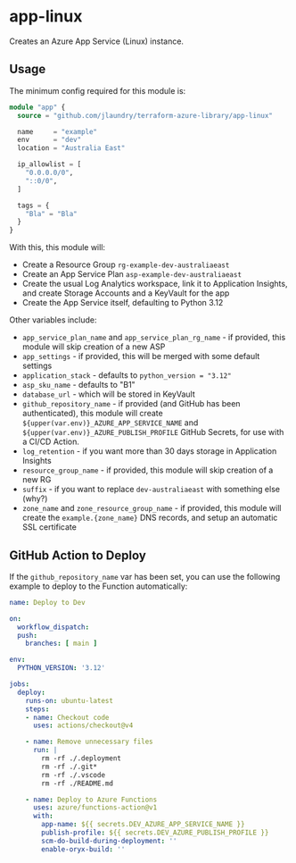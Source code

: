 # app-linux

Creates an Azure App Service (Linux) instance.

## Usage

The minimum config required for this module is:

```terraform
module "app" {
  source = "github.com/jlaundry/terraform-azure-library/app-linux"

  name     = "example"
  env      = "dev"
  location = "Australia East"

  ip_allowlist = [
    "0.0.0.0/0",
    "::0/0",
  ]

  tags = {
    "Bla" = "Bla"
  }
}
```

With this, this module will:

  * Create a Resource Group `rg-example-dev-australiaeast`
  * Create an App Service Plan `asp-example-dev-australiaeast`
  * Create the usual Log Analytics workspace, link it to Application Insights, and create Storage Accounts and a KeyVault for the app
  * Create the App Service itself, defaulting to Python 3.12

Other variables include:

  * `app_service_plan_name` and `app_service_plan_rg_name` - if provided, this module will skip creation of a new ASP
  * `app_settings` - if provided, this will be merged with some default settings
  * `application_stack` - defaults to `python_version = "3.12"`
  * `asp_sku_name` - defaults to "B1"
  * `database_url` - which will be stored in KeyVault
  * `github_repository_name` - if provided (and GitHub has been authenticated), this module will create `${upper(var.env)}_AZURE_APP_SERVICE_NAME` and `${upper(var.env)}_AZURE_PUBLISH_PROFILE` GitHub Secrets, for use with a CI/CD Action.
  * `log_retention` - if you want more than 30 days storage in Application Insights
  * `resource_group_name` - if provided, this module will skip creation of a new RG
  * `suffix` - if you want to replace `dev-australiaeast` with something else (why?)
  * `zone_name` and `zone_resource_group_name` - if provided, this module will create the `example.{zone_name}` DNS records, and setup an automatic SSL certificate

## GitHub Action to Deploy

If the `github_repository_name` var has been set, you can use the following example to deploy to the Function automatically:

```yaml
name: Deploy to Dev

on:
  workflow_dispatch:
  push:
    branches: [ main ]

env:
  PYTHON_VERSION: '3.12'

jobs:
  deploy:
    runs-on: ubuntu-latest
    steps:
    - name: Checkout code
      uses: actions/checkout@v4

    - name: Remove unnecessary files
      run: |
        rm -rf ./.deployment
        rm -rf ./.git*
        rm -rf ./.vscode
        rm -rf ./README.md

    - name: Deploy to Azure Functions
      uses: azure/functions-action@v1
      with:
        app-name: ${{ secrets.DEV_AZURE_APP_SERVICE_NAME }}
        publish-profile: ${{ secrets.DEV_AZURE_PUBLISH_PROFILE }}
        scm-do-build-during-deployment: ''
        enable-oryx-build: ''
```
